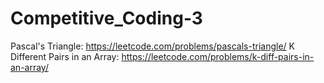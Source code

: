 # Competitive_Coding-3
Pascal's Triangle: https://leetcode.com/problems/pascals-triangle/
K Different Pairs in an Array: https://leetcode.com/problems/k-diff-pairs-in-an-array/